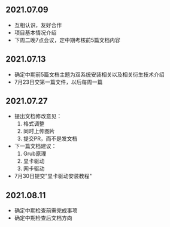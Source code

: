 ## 2021.07.09
* 互相认识，友好合作
* 项目基本情况介绍
* 下周二晚7点会议，定中期考核前5篇文档内容

## 2021.07.13
* 确定中期前5篇文档主题为双系统安装相关以及相关衍生技术介绍
* 7月23日交第一篇文件，以后每周一篇

## 2021.07.27
* 提出文档修改意见：
  1. 格式调整
  2. 同时上传图片
  3. 提交PR，而不是发文档
* 下一篇文档建议：
  1. Grub原理
  2. 显卡驱动
  3. 网卡驱动 
* 7月30日提交"显卡驱动安装教程"

## 2021.08.11
* 确定中期检查前需完成事项
* 确定中期检查后文档方向
 

